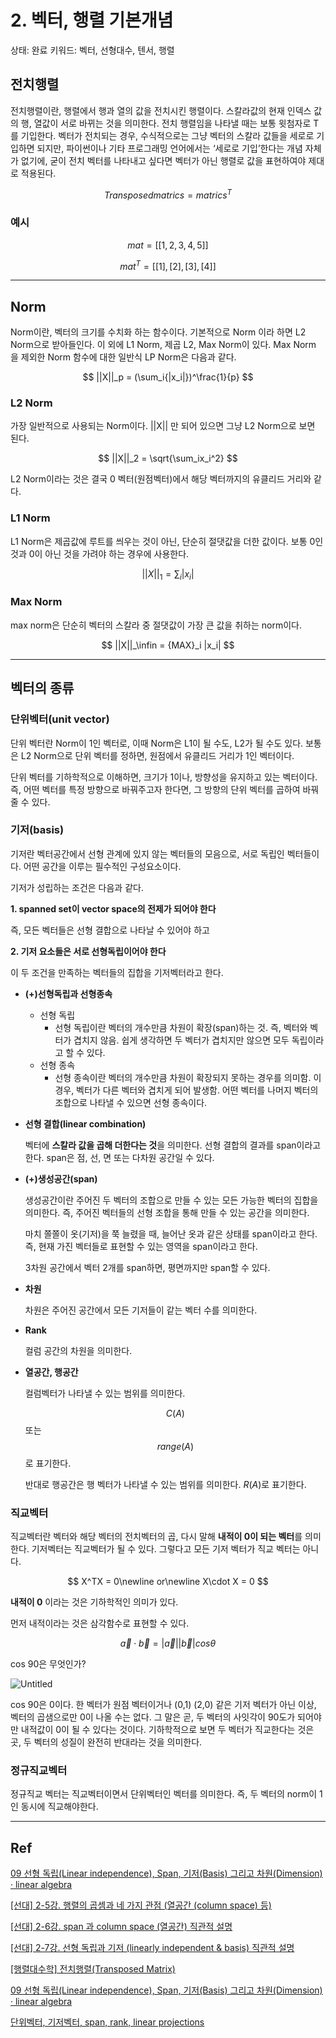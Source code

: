 # 2. 벡터, 행렬 기본개념

상태: 완료 키워드: 벡터, 선형대수, 텐서, 행렬

## 전치행렬

전치행렬이란, 행렬에서 행과 열의 값을 전치시킨 행렬이다. 스칼라값의 현재 인덱스 값의 행, 열값이 서로 바뀌는 것을 의미한다. 전치 행렬임을 나타낼 때는 보통 윗첨자로 T를 기입한다. 벡터가 전치되는 경우, 수식적으로는 그냥 벡터의 스칼라 값들을 세로로 기입하면 되지만, 파이썬이나 기타 프로그래밍 언어에서는 ‘세로로 기입’한다는 개념 자체가 없기에, 굳이 전치 벡터를 나타내고 싶다면 벡터가 아닌 행렬로 값을 표현하여야 제대로 적용된다.

$$
Transposed matrics= matrics^T
$$

### 예시

$$
mat = [[1,2,3,4,5]]
$$

$$
mat^T = [[1],[2],[3],[4]]
$$

***

## Norm

Norm이란, 벡터의 크기를 수치화 하는 함수이다. 기본적으로 Norm 이라 하면 L2 Norm으로 받아들인다. 이 외에 L1 Norm, 제곱 L2, Max Norm이 있다. Max Norm 을 제외한 Norm 함수에 대한 일반식 LP Norm은 다음과 같다.

$$
||X||_p = (\sum_i{|x_i|})^\frac{1}{p}
$$

### L2 Norm

가장 일반적으로 사용되는 Norm이다. ||X|| 만 되어 있으면 그냥 L2 Norm으로 보면 된다.

$$
||X||_2 = \sqrt{\sum_ix_i^2}
$$

L2 Norm이라는 것은 결국 0 벡터(원점벡터)에서 해당 벡터까지의 유클리드 거리와 같다.

### L1 Norm

L1 Norm은 제곱값에 루트를 씌우는 것이 아닌, 단순히 절댓값을 더한 값이다. 보통 0인 것과 0이 아닌 것을 가려야 하는 경우에 사용한다.

$$
||X||_1 = \sum_i|x_i|
$$

### Max Norm

max norm은 단순히 벡터의 스칼라 중 절댓값이 가장 큰 값을 취하는 norm이다.

$$
||X||_\infin = {MAX}_i |x_i|
$$

***

## 벡터의 종류

### 단위벡터(unit vector)

단위 벡터란 Norm이 1인 벡터로, 이때 Norm은 L1이 될 수도, L2가 될 수도 있다. 보통은 L2 Norm으로 단위 벡터를 정하면, 원점에서 유클리드 거리가 1인 벡터이다.

단위 벡터를 기하학적으로 이해하면, 크기가 1이나, 방향성을 유지하고 있는 벡터이다. 즉, 어떤 벡터를 특정 방향으로 바꿔주고자 한다면, 그 방향의 단위 벡터를 곱하여 바꿔줄 수 있다.

### 기저(basis)

기저란 벡터공간에서 선형 관계에 있지 않는 벡터들의 모음으로, 서로 독립인 벡터들이다. 어떤 공간을 이루는 필수적인 구성요소이다.

기저가 성립하는 조건은 다음과 같다.

**1. spanned set이 vector space의 전제가 되어야 한다**

즉, 모든 벡터들은 선형 결합으로 나타날 수 있어야 하고

**2. 기저 요소들은 서로 선형독립이어야 한다**

이 두 조건을 만족하는 벡터들의 집합을 기저벡터라고 한다.

* **(+)선형독립과 선형종속**
  * 선형 독립
    * 선형 독립이란 벡터의 개수만큼 차원이 확장(span)하는 것. 즉, 벡터와 벡터가 겹치지 않음. 쉽게 생각하면 두 벡터가 겹치지만 않으면 모두 독립이라고 할 수 있다.
  * 선형 종속
    * 선형 종속이란 벡터의 개수만큼 차원이 확장되지 못하는 경우를 의미함. 이 경우, 벡터가 다른 벡터와 겹치게 되어 발생함. 어떤 벡터를 나머지 벡터의 조합으로 나타낼 수 있으면 선형 종속이다.
*   **선형 결합(linear combination)**

    벡터에 **스칼라 값을 곱해 더한다는 것**을 의미한다. 선형 결합의 결과를 span이라고 한다. span은 점, 선, 면 또는 다차원 공간일 수 있다.
*   **(+)생성공간(span)**

    생성공간이란 주어진 두 벡터의 조합으로 만들 수 있는 모든 가능한 벡터의 집합을 의미한다. 즉, 주어진 벡터들의 선형 조합을 통해 만들 수 있는 공간을 의미한다.

    마치 쫄쫄이 옷(기저)을 쭉 늘렸을 때, 늘어난 옷과 같은 상태를 span이라고 한다. 즉, 현재 가진 벡터들로 표현할 수 있는 영역을 span이라고 한다.

    3차원 공간에서 벡터 2개를 span하면, 평면까지만 span할 수 있다.
*   **차원**

    차원은 주어진 공간에서 모든 기저들이 같는 벡터 수를 의미한다.
*   **Rank**

    컬럼 공간의 차원을 의미한다.
*   **열공간, 행공간**

    컬럼벡터가 나타낼 수 있는 범위를 의미한다.

    $$C(A)$$ 또는 $$range(A)$$로 표기한다.

    반대로 행공간은 행 벡터가 나타낼 수 있는 범위를 의미한다. $R(A)$로 표기한다.

### 직교벡터

직교벡터란 벡터와 해당 벡터의 전치벡터의 곱, 다시 말해 **내적이 0이 되는 벡터**를 의미한다. 기저벡터는 직교벡터가 될 수 있다. 그렇다고 모든 기저 벡터가 직교 벡터는 아니다.

$$
X^TX = 0\newline or\newline X\cdot X = 0
$$

**내적이 0** 이라는 것은 기하학적인 의미가 있다.

먼저 내적이라는 것은 삼각함수로 표현할 수 있다.

$$
\vec a \cdot \vec b = |\vec a| |\vec b |cos \theta
$$

cos 90은 무엇인가?

![Untitled](../../../readme/undefined/2%20%E1%84%87%E1%85%A6%E1%86%A8%E1%84%90%E1%85%A5,%20%E1%84%92%E1%85%A2%E1%86%BC%E1%84%85%E1%85%A7%E1%86%AF%20%E1%84%80%E1%85%B5%E1%84%87%E1%85%A9%E1%86%AB%E1%84%80%E1%85%A2%E1%84%82%E1%85%A7%E1%86%B7%20befeca924b2b44f79b5558a0d380a058/Untitled.png)

cos 90은 0이다. 한 벡터가 원점 벡터이거나 (0,1) (2,0) 같은 기저 벡터가 아닌 이상, 벡터의 곱샘으로만 0이 나올 수는 없다. 그 말은 곧, 두 벡터의 사잇각이 90도가 되어야만 내적값이 0이 될 수 있다는 것이다. 기하학적으로 보면 두 벡터가 직교한다는 것은 곳, 두 벡터의 성질이 완전히 반대라는 것을 의미한다.

### 정규직교벡터

정규직교 벡터는 직교벡터이면서 단위벡터인 벡터를 의미한다. 즉, 두 벡터의 norm이 1인 동시에 직교해야한다.

***

## Ref

[09 선형 독립(Linear independence), Span, 기저(Basis) 그리고 차원(Dimension) · linear algebra](https://adioshun.gitbooks.io/linear-algebra/content/09c120-d615-b3c5-b9bd-span-ae30-c800-cc28-c6d0.html)

[\[선대\] 2-5강. 행렬의 곱셈과 네 가지 관점 (열공간 (column space) 등)](https://www.youtube.com/watch?v=Lo8FsB1anzQ)

[\[선대\] 2-6강. span 과 column space (열공간) 직관적 설명](https://www.youtube.com/watch?v=g0eaDeVRdZk)

[\[선대\] 2-7강. 선형 독립과 기저 (linearly independent & basis) 직관적 설명](https://www.youtube.com/watch?v=mOOI4-BfjGQ)

[\[행렬대수학\] 전치행렬(Transposed Matrix)](https://datalabbit.tistory.com/37)

[09 선형 독립(Linear independence), Span, 기저(Basis) 그리고 차원(Dimension) · linear algebra](https://adioshun.gitbooks.io/linear-algebra/content/09c120-d615-b3c5-b9bd-span-ae30-c800-cc28-c6d0.html)

[단위벡터, 기저벡터, span, rank, linear projections](https://velog.io/@yuns\_u/%EB%8B%A8%EC%9C%84%EB%B2%A1%ED%84%B0-%EA%B8%B0%EC%A0%80%EB%B2%A1%ED%84%B0-span-rank-linear-projections)
